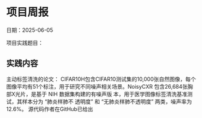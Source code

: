 # 项目周报

日期：2025-06-05

项目实践题目：

## 实践内容
主动标签清洗的论文：
CIFAR10H包含CIFAR10测试集的10,000张自然图像，每个
图像平均有51个标注，用于研究不同噪声相关场景。NoisyCXR
包含26,684张胸部X光片，是基于 NIH 数据集构建的有噪声版
本，用于医学图像标签清洗基准测试，其样本分为 “肺炎样肺不
透明度” 和 “无肺炎样肺不透明度” 两类，噪声率为 12.6%。
源代码作者在GitHub已给出




